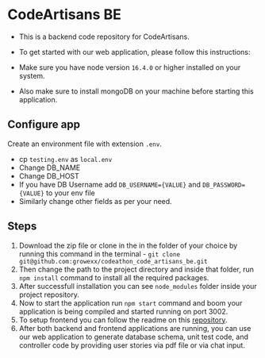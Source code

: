 # CodeArtisans BE

- This is a backend code repository for CodeArtisans.
- To get started with our web application, please follow this instructions:

- Make sure you have node version `16.4.0` or higher installed on your system.
- Also make sure to install mongoDB on your machine before starting this application.

## Configure app

Create an environment file with extension `.env`.

- cp `testing.env` as `local.env`
- Change DB_NAME
- Change DB_HOST
- If you have DB Username add `DB_USERNAME={VALUE}` and `DB_PASSWORD={VALUE}` to your env file
- Similarly change other fields as per your need.

## Steps

1. Download the zip file or clone in the in the folder of your choice by running this command in the terminal - `git clone git@github.com:growexx/codeathon_code_artisans_be.git`
2. Then change the path to the project directory and inside that folder, run `npm install` command to install all the required packages.
3. After successfull installation you can see `node_modules` folder inside your project repository.
4. Now to start the application run `npm start` command and boom your application is being compiled and started running on port 3002.
5. To setup frontend you can follow the readme on this [repository](https://github.com/growexx/codeathon_code_artisans_fe).
6. After both backend and frontend applications are running, you can use our web application to generate database schema, unit test code, and controller code by providing user stories via pdf file or via chat input.